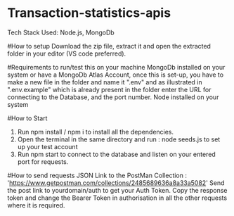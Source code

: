 # Transaction-statistics-apis
Tech Stack Used: Node.js, MongoDb

#How to setup
Download the zip file, extract it and open the extracted folder in your editor (VS code preferred).

#Requirements to run/test this on your machine
MongoDb installed on your system or have a MongoDb Atlas Account, once this is set-up, you have to make a new file in the folder and name it ".env" and as illustrated in ".env.example" which is already present in the folder enter the URL for connecting to the Database, and the port number.
Node installed on your system

#How to Start
1. Run npm install / npm i to install all the dependencies.
2. Open the terminal in the same directory and run : node seeds.js to set up your test account
3. Run npm start to connect to the database and listen on your entered port for requests.

#How to send requests
JSON Link to the PostMan Collection : 'https://www.getpostman.com/collections/2485689636a8a33a5082'
Send the post link to yourdomain/auth to get your Auth Token.
Copy the response token and change the Bearer Token in authorisation in all the other requests where it is required.



